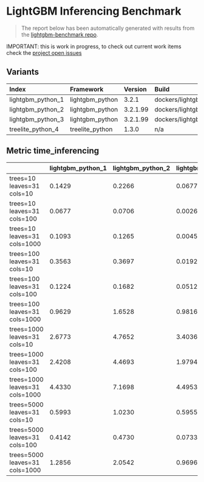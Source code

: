 # LightGBM Inferencing Benchmark

> The report below has been automatically generated with results from the [lightgbm-benchmark repo](https://github.com/microsoft/lightgbm-benchmark).

IMPORTANT: this is work in progress, to check out current work items check the [project open issues](https://github.com/microsoft/lightgbm-benchmark/issues)

## Variants

| Index | Framework | Version | Build |
| :-- | :-- | :-- | :-- |
| lightgbm_python_1 | lightgbm_python | 3.2.1 | dockers/lightgbm_cpu_mpi_pip.dockerfile |
| lightgbm_python_2 | lightgbm_python | 3.2.1.99 | dockers/lightgbm_cpu_mpi_build.dockerfile |
| lightgbm_python_3 | lightgbm_python | 3.2.1.99 | dockers/lightgbm_cpu_mpi_custom.dockerfile |
| treelite_python_4 | treelite_python | 1.3.0 | n/a |


## Metric time_inferencing

| &nbsp; | lightgbm_python_1 | lightgbm_python_2 | lightgbm_python_3 | treelite_python_4 |
| :-- | :-- | :-- | :-- | :-- |
| trees=10<br/>leaves=31<br/>cols=10<br/> | 0.1429 | 0.2266 | 0.0677 | 0.1840 |
| trees=10<br/>leaves=31<br/>cols=100<br/> | 0.0677 | 0.0706 | 0.0026 | 0.0482 |
| trees=10<br/>leaves=31<br/>cols=1000<br/> | 0.1093 | 0.1265 | 0.0045 | 0.0831 |
| trees=100<br/>leaves=31<br/>cols=10<br/> | 0.3563 | 0.3697 | 0.0192 | 0.3558 |
| trees=100<br/>leaves=31<br/>cols=100<br/> | 0.1224 | 0.1682 | 0.0512 | 0.2453 |
| trees=100<br/>leaves=31<br/>cols=1000<br/> | 0.9629 | 1.6528 | 0.9816 | 1.6479 |
| trees=1000<br/>leaves=31<br/>cols=10<br/> | 2.6773 | 4.7652 | 3.4036 | 5.5063 |
| trees=1000<br/>leaves=31<br/>cols=100<br/> | 2.4208 | 4.4693 | 1.9794 | 4.3415 |
| trees=1000<br/>leaves=31<br/>cols=1000<br/> | 4.4330 | 7.1698 | 4.4953 | 6.8401 |
| trees=5000<br/>leaves=31<br/>cols=10<br/> | 0.5993 | 1.0230 | 0.5955 | 1.0601 |
| trees=5000<br/>leaves=31<br/>cols=100<br/> | 0.4142 | 0.4730 | 0.0733 | 0.4872 |
| trees=5000<br/>leaves=31<br/>cols=1000<br/> | 1.2856 | 2.0542 | 0.9696 | 1.8647 |
